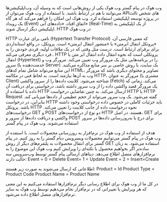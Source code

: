 وب هوک در پیام گستر 
وب هوک یکی از روش‌هایی است که به وسیله آن، وب‌اپلیکیشن‌ها می‌توانند با هم در ارتباط باشند. با استفاده از وب هوک می‌توان از APIهای شخص ثالث در پروژه توسعه اپلیکیشن استفاده کرد. وب هوک این امکان را فراهم می‌کند که هر گاه یک رویداد (Event) اتفاق افتاد، «داده‌های آنی» (Real-Time) از یک اپلیکیشن به اپلیکیشن دیگر ارسال شوند. 
HTTP در وب هوک

HTTP  نامی برای عبارت (Hypertext Transfer Protocol) که معنی فارسی آن، «پروتکل انتقال ابرمتن» یا «منشور انتقال ابرمتن» است. پروتکل، در واقع استانداردی برای برقرای ارتباط است. درست مثل وقتی که در یک ملاقات اولیه، فردی خودش را به فرد دیگری معرفی می‌کند.. HTTP  پروتکلی است که نحوه انتقال داده انتقال ابر متن یا انتقال (Hypertext) را در برنامه‌هایی مثل یک مرورگر وب تعیین می‌کند.
مرورگر وب و سرور (خدمت‌دهنده یا  Server) یک سایت، با روش خاصی بر سر منابع مذاکره می‌کنند. این منابع می‌تواند شامل تمام کدهای HTML، تصاویر و محتوای دیگری باشد که مرورگر وب به آن‌ها نیازمند است. به لحاظ فنی در مکالمه HTTP، مرورگر به عنوان (مشتری یا Client) شناخته می‌شود. کلاینت داده‌‌ها را از سرور‌ واکشی (Fetch) می‌کند.
زمانی که یک مرورگر قصد واکشی داده را از وب سرور داشته باشد، درخواستی برای دریافت آن داده با استفاده از HTTP ارسال می‌کند. به چنین تقاضایی درخواست HTTP یا HTTP Request گفته می‌شود. یک وب سرور می‌تواند از حجم عظیمی از داده‌ها میزبانی کند. بنابراین، در درخواست HTTP باید جزئیات کاملی در خصوص داده درخواستی وجود داشته باشد. پروتکل HTTP نحوه درخواست داده از جانب کلاینت را تعیین می‌کند.
درخواست‌های GET و POST دو نوع از درخواست‌های HTTP هستند. در اصل، GET برای واکشی و دریافت داده‌ها از سرور و POST برای درج یا به‌روزرسانی داده‌ها در سرور استفاده می‌شوند. 
وب هوک در پیام گستر 

هدف از استفاده از وب هوک در نرم‌افزار به روزرسانی محصولات است. با استفده از وب هوک در پیام گستر می‌توانیم محصولات وبسرویس دیام گستر را به روز کنیم. در پیام گستر برای انتقال محصولات به پلتفرم‌های دیگر از روش GET استفاده می‌شود.
به زبان ساده‌تر اگر بخواهیم محصول یا نکته‌ای را ویرایش کنیم وب هوک این موضوع را به نرم‌افزارهای متصل اطلاع می‌دهد.
دیتاهای ارسالی پیام گستر توسط وب‌سرویس سه حالت دارند:
Event = 0 = Delete
Event= 1 = Update
Event = 2 = Insert=Create

اطلاعاتی که ارسال می‌شوند به صورت زیر هستند:
Product = Id
Product Type = Product Code
Product Name = Product Name

در کل ما از وب هوک برای اطلاع رسانی دیگر نرم‌افزارها استفاده می‌کنیم به این معنی که هر ویرایش یا تغییراتی که در نرم‌افزار نجام می‌دهیم توسط وب هوک به سایر نرم‌افزارهای متصل اطلاع داده می‌شود.
